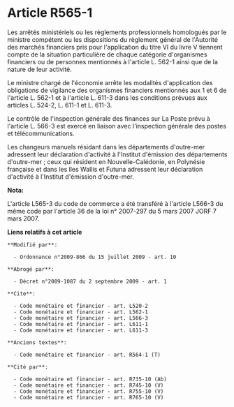 # Article R565-1

Les arrêtés ministériels ou les règlements professionnels homologués par le ministre compétent ou les dispositions du
règlement général de l'Autorité des marchés financiers pris pour l'application du titre VI du livre V tiennent compte de la
situation particulière de chaque catégorie d'organismes financiers ou de personnes mentionnés à l'article L. 562-1 ainsi que
de la nature de leur activité.

Le ministre chargé de l'économie arrête les modalités d'application des obligations de vigilance des organismes financiers
mentionnés aux 1 et 6 de l'article L. 562-1 et à l'article L. 611-3 dans les conditions prévues aux articles L. 524-2, L.
611-1 et L. 611-3.

Le contrôle de l'inspection générale des finances sur La Poste prévu à l'article L. 566-3 est exercé en liaison avec
l'inspection générale des postes et télécommunications.

Les changeurs manuels résidant dans les départements d'outre-mer adressent leur déclaration d'activité à l'Institut
d'émission des départements d'outre-mer ; ceux qui résident en Nouvelle-Calédonie, en Polynésie française et dans les îles
Wallis et Futuna adressent leur déclaration d'activité à l'Institut d'émission d'outre-mer.

**Nota:**

L'article L565-3 du code de commerce a été transféré à l'article L566-3 du même code par l'article 36 de la loi n° 2007-297
du 5 mars 2007 JORF 7 mars 2007.

**Liens relatifs à cet article**

	**Modifié par**:

	  - Ordonnance n°2009-866 du 15 juillet 2009 - art. 10

	**Abrogé par**:

	  - Décret n°2009-1087 du 2 septembre 2009 - art. 1

	**Cite**:

	  - Code monétaire et financier - art. L520-2
	  - Code monétaire et financier - art. L562-1
	  - Code monétaire et financier - art. L566-3
	  - Code monétaire et financier - art. L611-1
	  - Code monétaire et financier - art. L611-3

	**Anciens textes**:

	  - Code monétaire et financier - art. R564-1 (T)

	**Cité par**:

	  - Code monétaire et financier - art. R735-10 (Ab)
	  - Code monétaire et financier - art. R745-10 (V)
	  - Code monétaire et financier - art. R755-10 (V)
	  - Code monétaire et financier - art. R765-10 (V)
